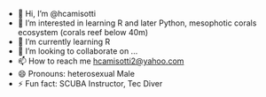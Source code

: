 - 👋 Hi, I’m @hcamisotti
- 👀 I’m interested in learning R and later Python, mesophotic corals ecosystem (corals reef below 40m)
- 🌱 I’m currently learning R
- 💞️ I’m looking to collaborate on ...
- 📫 How to reach me hcamisotti2@yahoo.com
- 😄 Pronouns: heterosexual Male
- ⚡ Fun fact: SCUBA Instructor, Tec Diver

<!---
hcamisotti/hcamisotti is a ✨ special ✨ repository because its `README.md` (this file) appears on your GitHub profile.
You can click the Preview link to take a look at your changes.
--->
